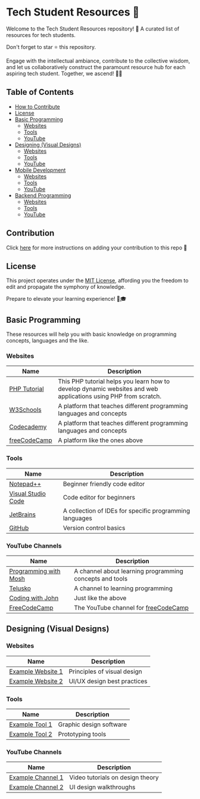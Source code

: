 # Tech Student Resources 🚀

Welcome to the Tech Student Resources repository! 🎉 A curated list of resources for tech students.

Don't forget to star ⭐ this repository.

Engage with the intellectual ambiance, contribute to the collective wisdom, and let us collaboratively construct the paramount resource hub for each aspiring tech student. Together, we ascend! 🚀✨

## Table of Contents

- [How to Contribute](#contribution)
- [License](#license)
- [Basic Programming](#basic-programming)
  - [Websites](#websites)
  - [Tools](#tools)
  - [YouTube](#youtube-channels)
- [Designing (Visual Designs)](#designing-visual-designs)
  - [Websites](#websites-1)
  - [Tools](#tools-1)
  - [YouTube](#youtube-channels-1)
- [Mobile Development](#mobile-development)
  - [Websites](#websites-2)
  - [Tools](#tools-2)
  - [YouTube](#youtube-channels-2)
- [Backend Programming](#backend-programming)
  - [Websites](#websites-3)
  - [Tools](#tools-3)
  - [YouTube](#youtube-channels-3)

## Contribution

Click [here](CONTRIBUTING.md) for more instructions on adding your contribution to this repo 🌟

## License

This project operates under the [MIT License](LICENSE.md), affording you the freedom to edit and propagate the symphony of knowledge.

Prepare to elevate your learning experience! 🚀🎓

## Basic Programming

These resources will help you with basic knowledge on programming concepts, languages and the like.

### Websites

| Name                   | Description                       |
| ---------------------- | --------------------------------- |
| [PHP Tutorial](https://www.phptutorial.net/) | This PHP tutorial helps you learn how to develop dynamic websites and web applications using PHP from scratch.     |
| [W3Schools](https://www.w3schools.com/) | A platform that teaches different programming languages and concepts|
| [Codecademy](https://www.codecademy.com/) | A platform that teaches different programming languages and concepts|
| [freeCodeCamp](https://www.freecodecamp.org/) | A platform like the ones above |

### Tools

| Name                   | Description                       |
| ---------------------- | --------------------------------- |
| [Notepad++](https://notepad-plus-plus.org/) | Beginner friendly code editor |
| [Visual Studio Code](https://code.visualstudio.com/)    | Code editor for beginners |
| [JetBrains](http://www.jetbrains.com/) | A collection of IDEs for specific programming languages |
| [GitHub](https://github.com/)    | Version control basics |

### YouTube Channels

| Name                          | Description                       |
| ----------------------------- | --------------------------------- |
| [Programming with Mosh](https://www.youtube.com/@programmingwithmosh)        | A channel about learning programming concepts and tools |
| [Telusko](https://www.youtube.com/@Telusko)        | A channel to learning programming |
| [Coding with John](https://www.youtube.com/@CodingWithJohn) | Just like the above |
| [FreeCodeCamp](https://www.youtube.com/@freecodecamp) | The YouTube channel for [freeCodeCamp](https://www.freecodecamp.org/) |

## Designing (Visual Designs)

### Websites

| Name                   | Description                       |
| ---------------------- | --------------------------------- |
| [Example Website 1](#) | Principles of visual design       |
| [Example Website 2](#) | UI/UX design best practices       |

### Tools

| Name                   | Description                       |
| ---------------------- | --------------------------------- |
| [Example Tool 1](#)    | Graphic design software           |
| [Example Tool 2](#)    | Prototyping tools                 |

### YouTube Channels

| Name                          | Description                       |
| ----------------------------- | --------------------------------- |
| [Example Channel 1](#)        | Video tutorials on design theory  |
| [Example Channel 2](#)        | UI design walkthroughs            |
